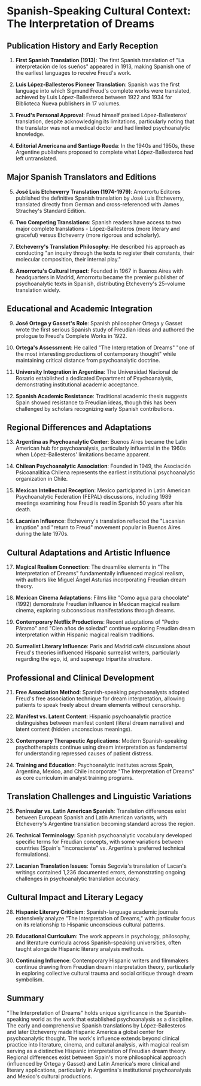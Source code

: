 # Spanish-Speaking Cultural Context: The Interpretation of Dreams

## Publication History and Early Reception

1. **First Spanish Translation (1913)**: The first Spanish translation of "La interpretación de los sueños" appeared in 1913, making Spanish one of the earliest languages to receive Freud's work.

2. **Luis López-Ballesteros Pioneer Translation**: Spanish was the first language into which Sigmund Freud's complete works were translated, achieved by Luis López-Ballesteros between 1922 and 1934 for Biblioteca Nueva publishers in 17 volumes.

3. **Freud's Personal Approval**: Freud himself praised López-Ballesteros' translation, despite acknowledging its limitations, particularly noting that the translator was not a medical doctor and had limited psychoanalytic knowledge.

4. **Editorial Americana and Santiago Rueda**: In the 1940s and 1950s, these Argentine publishers proposed to complete what López-Ballesteros had left untranslated.

## Major Spanish Translators and Editions

5. **José Luis Etcheverry Translation (1974-1979)**: Amorrortu Editores published the definitive Spanish translation by José Luis Etcheverry, translated directly from German and cross-referenced with James Strachey's Standard Edition.

6. **Two Competing Translations**: Spanish readers have access to two major complete translations - López-Ballesteros (more literary and graceful) versus Etcheverry (more rigorous and scholarly).

7. **Etcheverry's Translation Philosophy**: He described his approach as conducting "an inquiry through the texts to register their constants, their molecular composition, their internal play."

8. **Amorrortu's Cultural Impact**: Founded in 1967 in Buenos Aires with headquarters in Madrid, Amorrortu became the premier publisher of psychoanalytic texts in Spanish, distributing Etcheverry's 25-volume translation widely.

## Educational and Academic Integration

9. **José Ortega y Gasset's Role**: Spanish philosopher Ortega y Gasset wrote the first serious Spanish study of Freudian ideas and authored the prologue to Freud's Complete Works in 1922.

10. **Ortega's Assessment**: He called "The Interpretation of Dreams" "one of the most interesting productions of contemporary thought" while maintaining critical distance from psychoanalytic doctrine.

11. **University Integration in Argentina**: The Universidad Nacional de Rosario established a dedicated Department of Psychoanalysis, demonstrating institutional academic acceptance.

12. **Spanish Academic Resistance**: Traditional academic thesis suggests Spain showed resistance to Freudian ideas, though this has been challenged by scholars recognizing early Spanish contributions.

## Regional Differences and Adaptations

13. **Argentina as Psychoanalytic Center**: Buenos Aires became the Latin American hub for psychoanalysis, particularly influential in the 1960s when López-Ballesteros' limitations became apparent.

14. **Chilean Psychoanalytic Association**: Founded in 1949, the Asociación Psicoanalítica Chilena represents the earliest institutional psychoanalytic organization in Chile.

15. **Mexican Intellectual Reception**: Mexico participated in Latin American Psychoanalytic Federation (FEPAL) discussions, including 1989 meetings examining how Freud is read in Spanish 50 years after his death.

16. **Lacanian Influence**: Etcheverry's translation reflected the "Lacanian irruption" and "return to Freud" movement popular in Buenos Aires during the late 1970s.

## Cultural Adaptations and Artistic Influence

17. **Magical Realism Connection**: The dreamlike elements in "The Interpretation of Dreams" fundamentally influenced magical realism, with authors like Miguel Ángel Asturias incorporating Freudian dream theory.

18. **Mexican Cinema Adaptations**: Films like "Como agua para chocolate" (1992) demonstrate Freudian influence in Mexican magical realism cinema, exploring subconscious manifestations through dreams.

19. **Contemporary Netflix Productions**: Recent adaptations of "Pedro Páramo" and "Cien años de soledad" continue exploring Freudian dream interpretation within Hispanic magical realism traditions.

20. **Surrealist Literary Influence**: Paris and Madrid café discussions about Freud's theories influenced Hispanic surrealist writers, particularly regarding the ego, id, and superego tripartite structure.

## Professional and Clinical Development

21. **Free Association Method**: Spanish-speaking psychoanalysts adopted Freud's free association technique for dream interpretation, allowing patients to speak freely about dream elements without censorship.

22. **Manifest vs. Latent Content**: Hispanic psychoanalytic practice distinguishes between manifest content (literal dream narrative) and latent content (hidden unconscious meanings).

23. **Contemporary Therapeutic Applications**: Modern Spanish-speaking psychotherapists continue using dream interpretation as fundamental for understanding repressed causes of patient distress.

24. **Training and Education**: Psychoanalytic institutes across Spain, Argentina, Mexico, and Chile incorporate "The Interpretation of Dreams" as core curriculum in analyst training programs.

## Translation Challenges and Linguistic Variations

25. **Peninsular vs. Latin American Spanish**: Translation differences exist between European Spanish and Latin American variants, with Etcheverry's Argentine translation becoming standard across the region.

26. **Technical Terminology**: Spanish psychoanalytic vocabulary developed specific terms for Freudian concepts, with some variations between countries (Spain's "inconsciente" vs. Argentina's preferred technical formulations).

27. **Lacanian Translation Issues**: Tomás Segovia's translation of Lacan's writings contained 1,236 documented errors, demonstrating ongoing challenges in psychoanalytic translation accuracy.

## Cultural Impact and Literary Legacy

28. **Hispanic Literary Criticism**: Spanish-language academic journals extensively analyze "The Interpretation of Dreams," with particular focus on its relationship to Hispanic unconscious cultural patterns.

29. **Educational Curriculum**: The work appears in psychology, philosophy, and literature curricula across Spanish-speaking universities, often taught alongside Hispanic literary analysis methods.

30. **Continuing Influence**: Contemporary Hispanic writers and filmmakers continue drawing from Freudian dream interpretation theory, particularly in exploring collective cultural trauma and social critique through dream symbolism.

## Summary

"The Interpretation of Dreams" holds unique significance in the Spanish-speaking world as the work that established psychoanalysis as a discipline. The early and comprehensive Spanish translations by López-Ballesteros and later Etcheverry made Hispanic America a global center for psychoanalytic thought. The work's influence extends beyond clinical practice into literature, cinema, and cultural analysis, with magical realism serving as a distinctive Hispanic interpretation of Freudian dream theory. Regional differences exist between Spain's more philosophical approach (influenced by Ortega y Gasset) and Latin America's more clinical and literary applications, particularly in Argentina's institutional psychoanalysis and Mexico's cultural productions.